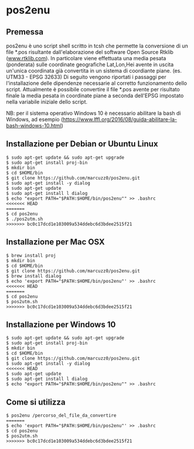# pos2enu
## Premessa
pos2enu è uno script shell scritto in tcsh che permette la conversione di un file *.pos risultante dall'elaborazione del software Open Source Rtklib (www.rtklib.com).
In particolare viene effettuata una media pesata (ponderata) sulle coordinate geografiche Lat,Lon,Hei avente in uscita un'unica
coordinata già convertita in un sistema di coordiante piane. (es. UTM33 - EPSG 32633)
Di seguito vengono riportati i passaggi per l'installazione delle dipendenze necessarie al corretto funzionamento dello script.
Attualmente è possibile convertire il file *.pos avente per risultato finale la media pesata in coordinate piane a seconda dell'EPSG impostato nella variabile iniziale dello script.

NB: per il sistema operativo Windows 10 è necessario abilitare la bash di Windows, ad esempio (https://www.lffl.org/2016/08/guida-abilitare-la-bash-windows-10.html)

## Installazione per Debian or Ubuntu Linux
```
$ sudo apt-get update && sudo apt-get upgrade
$ sudo apt-get install proj-bin
$ mkdir bin
$ cd $HOME/bin
$ git clone https://github.com/marcuzz0/pos2enu.git
$ sudo apt-get install -y dialog
$ sudo apt-get update
$ sudo apt-get install l dialog
$ echo "export PATH="$PATH:$HOME/bin/pos2enu"" >> .bashrc
<<<<<<< HEAD
=======
$ cd pos2enu
$ ./pos2utm.sh
>>>>>>> bc0c17dcd1e103009a534ddebc6d3bdee2515f21
```

## Installazione per Mac OSX
```
$ brew install proj
$ mkdir bin
$ cd $HOME/bin
$ git clone https://github.com/marcuzz0/pos2enu.git
$ brew install dialog
$ echo 'export PATH="$PATH:$HOME/bin/pos2enu"' >> .bashrc
<<<<<<< HEAD
=======
$ cd pos2enu
$ pos2utm.sh
>>>>>>> bc0c17dcd1e103009a534ddebc6d3bdee2515f21
````

## Installazione per Windows 10
```
$ sudo apt-get update && sudo apt-get upgrade
$ sudo apt-get install proj-bin
$ mkdir bin
$ cd $HOME/bin
$ git clone https://github.com/marcuzz0/pos2enu.git
$ sudo apt-get install -y dialog
<<<<<<< HEAD
$ sudo apt-get update
$ sudo apt-get install l dialog
$ echo "export PATH="$PATH:$HOME/bin/pos2enu"" >> .bashrc
```

## Come si utilizza
```
$ pos2enu /percorso_del_file_da_convertire
=======
$ echo 'export PATH="$PATH:$HOME/bin/pos2enu"' >> .bashrc
$ cd pos2enu
$ pos2utm.sh
>>>>>>> bc0c17dcd1e103009a534ddebc6d3bdee2515f21
```
